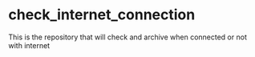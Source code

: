 # check_internet_connection

This is the repository that will check and archive when connected or not with internet
